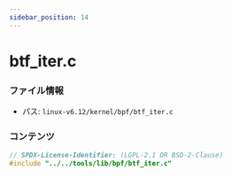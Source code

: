 ```yaml
---
sidebar_position: 14
---
```

# btf_iter.c

### ファイル情報

- パス: `linux-v6.12/kernel/bpf/btf_iter.c`

### コンテンツ

```c
// SPDX-License-Identifier: (LGPL-2.1 OR BSD-2-Clause)
#include "../../tools/lib/bpf/btf_iter.c"

```
